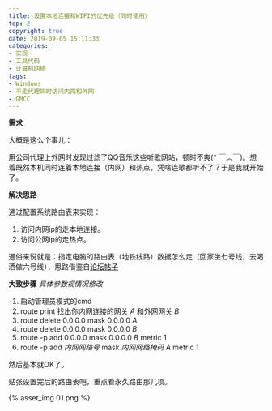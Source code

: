 ```yaml
---
title: 设置本地连接和WIFI的优先级（同时使用）
top: 2
copyright: true
date: 2019-09-05 15:11:33
categories:
- 实现
- 工具代码
- 计算机网络
tags:
- Windows
- 不走代理同时访问内网和外网
- GMCC
---
```


**需求**

大概是这么个事儿：

用公司代理上外网时发现过滤了QQ音乐这些听歌网站，顿时不爽(* ￣︿￣)。想着既然本机同时连着本地连接（内网）和热点，凭啥连歌都听不了？于是我就开始了。

<!--more-->

**解决思路**

通过配置系统路由表来实现：

1. 访问内网ip的走本地连接。
2. 访问公网ip的走热点。

通俗来说就是：指定电脑的路由表（地铁线路）数据怎么走（回家坐七号线，去喝酒做六号线），思路借鉴自[论坛帖子](<http://www.xcar.com.cn/bbs/viewthread.php?tid=91536003&page=3> "IE使用有线网络，CHROME使用无线网络 ..")

**大致步骤**  *具体参数视情况修改*  

1. 启动管理员模式的cmd
2. route print 找出你内网连接的网关 *A* 和外网网关 *B*
3. route delete 0.0.0.0 mask 0.0.0.0 *A*
4. route delete 0.0.0.0 mask 0.0.0.0 *B*
5. route -p add 0.0.0.0 mask 0.0.0.0 *B* metric 1
6. route -p add *内网网络号* mask *内网网络掩码* *A* metric 1

然后基本就OK了。

贴张设置完后的路由表吧，重点看永久路由那几项。

 {% asset_img 01.png %}